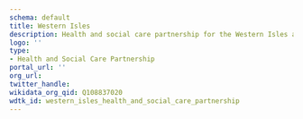 ```yaml
---
schema: default
title: Western Isles
description: Health and social care partnership for the Western Isles area
logo: ''
type:
- Health and Social Care Partnership
portal_url: ''
org_url: 
twitter_handle: 
wikidata_org_qid: Q108837020
wdtk_id: western_isles_health_and_social_care_partnership
---
```

